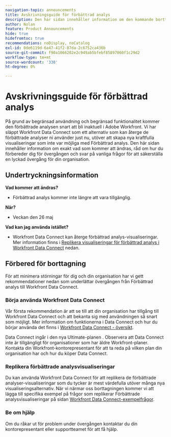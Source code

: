 ```yaml
---
navigation-topic: announcements
title: Avskrivningsguide för förbättrad analys
description: Den här sidan innehåller information om den kommande borttagningen av Enhanced Analytics.
author: Nolan
feature: Product Announcements
hide: true
hidefromtoc: true
recommendations: noDisplay, noCatalog
exl-id: 0de6119d-6a47-41f2-87da-2c6752ca436b
source-git-commit: f90a1066202e2c949ab5bfebf85897060f1c29d2
workflow-type: tm+mt
source-wordcount: '338'
ht-degree: 0%

---
```


# Avskrivningsguide för förbättrad analys

På grund av begränsad användning och begränsad funktionalitet kommer den förbättrade analysen snart att bli inaktuell i Adobe Workfront. Vi har släppt Workfront Data Connect som ett alternativ som kan återge de förbättrade analyser ni använder just nu, utöver att skapa nya kraftfulla visualiseringar som inte var möjliga med Förbättrad analys. Den här sidan innehåller information om exakt vad som kommer att ändras, råd om hur du förbereder dig för övergången och svar på vanliga frågor för att säkerställa en lyckad övergång för din organisation.

## Undertryckningsinformation

**Vad kommer att ändras?**

* Förbättrad analys kommer inte längre att vara tillgänglig.

**När?**

* Veckan den 26 maj

**Vad kan jag använda istället?**

* Workfront Data Connect kan återge förbättrad analys-visualiseringar. Mer information finns i [Replikera visualiseringar för förbättrad analys i Workfront Data Connect](#replicate-enhanced-analytics-visualizations-in-workfront-data-connect) nedan.

## Förbered för borttagning

För att minimera störningar för dig och din organisation har vi gett rekommendationer nedan som underlättar övergången från Förbättrad analys till Workfront Data Connect.

### Börja använda Workfront Data Connect

Vår första rekommendation är att se till att din organisation har tillgång till Workfront Data Connect och att bekanta sig med användningen så snart som möjligt. Mer information om funktionerna i Data Connect och hur du börjar använda det finns i [Workfront Data Connect - översikt](/help/quicksilver/reports-and-dashboards/data-lake/data-lake-overview.md).

Data Connect ingår i den nya Ultimate-planen <!--, and can be purchased as an add-on to the new Select and Prime plans-->. Observera att Data Connect inte är tillgängligt för organisationer som har äldre Workfront-planer. Kontakta din Workfront-kontorepresentant för att ta reda på vilken plan din organisation har och hur du köper Data Connect.

### Replikera förbättrade analysvisualiseringar

Du kan använda Workfront Data Connect för att replikera de förbättrade analyser-visualiseringar som du tycker är mest värdefulla utöver många nya visualiseringsalternativ. När vi närmar oss borttagningen kommer vi att lägga till specifika exempel på frågor som replikerar Förbättrade analysvisualiseringar på sidan [Workfront Data Connect-exempelfrågor](/help/quicksilver/reports-and-dashboards/data-lake/basic-query-examples.md).

### Be om hjälp

Om du råkar ut för problem under övergången kontaktar du din kontorepresentant eller supportteamet för att få hjälp.

<!--
## FAQ

+++ Will I be able to continue using Enhanced Analytics after the deprecation?

No, it will be completely removed from the application.
+++

+++ What do I do if my organization is on a legacy Workfront plan but I want to use Data Connect?

Contact your account representative about moving to one of the new Workfront plans.
+++
-->
